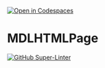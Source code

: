 [![Open in Codespaces](https://classroom.github.com/assets/launch-codespace-f4981d0f882b2a3f0472912d15f9806d57e124e0fc890972558857b51b24a6f9.svg)](https://classroom.github.com/open-in-codespaces?assignment_repo_id=10164642)
# MDLHTMLPage

[![GitHub Super-Linter](https://github.com/SHH-ICS/mdl-html-page-ninaKroft/workflows/Lint%20Code%20Base/badge.svg)](https://github.com/marketplace/actions/super-linter)
